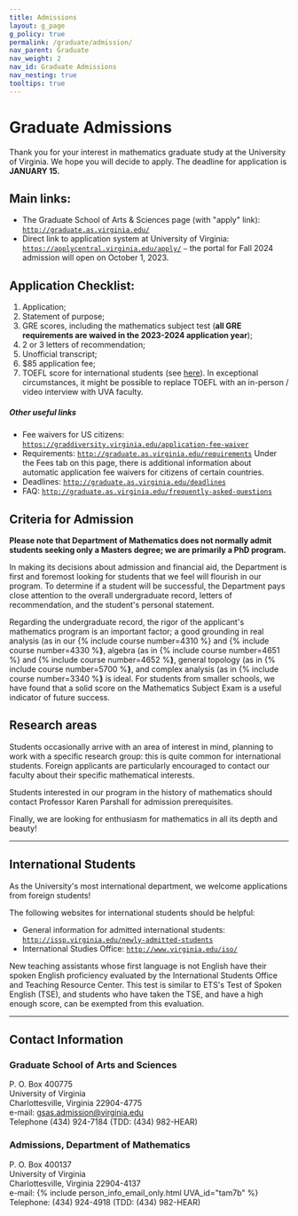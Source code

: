 ```yaml
---
title: Admissions
layout: g_page
g_policy: true
permalink: /graduate/admission/
nav_parent: Graduate
nav_weight: 2
nav_id: Graduate Admissions
nav_nesting: true
tooltips: true
---
```


<h1 class="mb-3">Graduate Admissions</h1>

 Thank you for your interest in mathematics graduate study at the University of Virginia. We hope you will decide to apply. The deadline for application is <strong>JANUARY 15.</strong>
 
## Main links:

- The Graduate School of Arts & Sciences page (with "apply" link): [`http://graduate.as.virginia.edu/`](http://graduate.as.virginia.edu/)
- Direct link to application system at University of Virginia: [`https://applycentral.virginia.edu/apply/`](https://applycentral.virginia.edu/apply/) <code>&#8212;</code> the portal for Fall 2024 admission will open on October 1, 2023.

## Application Checklist:
1. Application;
2. Statement of purpose;
3. GRE scores, including the mathematics&nbsp;subject test (<b>all GRE requirements are waived in the 2023-2024 application year</b>);
4. 2 or 3 letters of recommendation;
5. Unofficial transcript;
6. $85 application fee; 
7. TOEFL score for international students (see <a href="http://graduate.as.virginia.edu/requirements">here</a>). In exceptional circumstances, it might be possible to replace TOEFL with an in-person / video interview with UVA faculty.

##### Other useful links

- Fee waivers for US citizens: [`https://graddiversity.virginia.edu/application-fee-waiver`](https://graddiversity.virginia.edu/application-fee-waiver)
- Requirements: [`http://graduate.as.virginia.edu/requirements`](http://graduate.as.virginia.edu/requirements)
 	Under the Fees tab on this page, there is additional information about automatic application fee waivers for citizens of certain countries.
- Deadlines: [`http://graduate.as.virginia.edu/deadlines`](http://graduate.as.virginia.edu/deadlines)
- FAQ: [`http://graduate.as.virginia.edu/frequently-asked-questions`](http://graduate.as.virginia.edu/frequently-asked-questions)

## Criteria for Admission

<strong>Please note that Department of Mathematics does not normally admit students seeking only a Masters degree; we are primarily a PhD program.</strong>

In making its decisions about admission and financial aid, the Department is first and foremost looking for students that we feel will flourish in our program. To determine if a student will be successful, the Department pays close attention to the overall undergraduate record, letters of recommendation, and the student&#39;s personal statement.

 Regarding the undergraduate record, the rigor of the applicant&#39;s mathematics program is an important factor; a good grounding in real analysis (as in our {% include course number=4310 %} and {% include course number=4330 %}<span style="margin-left: -4px;"></span>), algebra (as in {% include course number=4651 %} and {% include course number=4652 %}<span style="margin-left: -4px;"></span>), general topology (as in {% include course number=5700 %}<span style="margin-left: -4px;"></span>), and complex analysis (as in {% include course number=3340 %}<span style="margin-left: -4px;"></span>) is ideal. For students from smaller schools, we have found that a solid score on the Mathematics Subject Exam is a useful indicator of future success.

## Research areas

Students occasionally arrive with an area of interest in mind, planning to work with a specific research group: this is quite common for international students. Foreign applicants are particularly encouraged to contact our faculty about their specific mathematical interests.

Students interested in our program in the history of mathematics should contact Professor Karen Parshall for admission prerequisites.

Finally, we are looking for enthusiasm for mathematics in all its depth and beauty!

---

## International Students

As the University&#39;s most international department, we welcome applications from foreign students!

The following websites for international students should be helpful:

- General information for admitted international students:
	[`http://issp.virginia.edu/newly-admitted-students`](http://issp.virginia.edu/newly-admitted-students)
- International Studies Office:
	[`http://www.virginia.edu/iso/`](http://www.virginia.edu/iso/)

New teaching assistants whose first language is not English have their spoken English proficiency evaluated by the International Students Office and Teaching Resource Center. This test is similar to ETS&#39;s Test of Spoken English (TSE), and students who have taken the TSE, and have a high enough score, can be exempted from this evaluation.

---

## Contact Information

### Graduate School of Arts and Sciences
P. O. Box 400775<br>
University of Virginia<br>
Charlottesville, Virginia 22904-4775<br>
e-mail: <a href="mailto:gsas.admission@virginia.edu">gsas.admission@virginia.edu</a><br>
Telephone (434) 924-7184 (TDD: (434) 982-HEAR)

### Admissions, Department of Mathematics
P. O. Box 400137<br>
University of Virginia<br>
Charlottesville, Virginia 22904-4137<br>
e-mail: {% include person_info_email_only.html UVA_id="tam7b" %}<br>
Telephone: (434) 924-4918 (TDD: (434) 982-HEAR)
